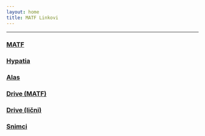 ```yaml
---
layout: home
title: MATF Linkovi
---
```


--- 

### [MATF](http://www.matf.bg.ac.rs)
### [Hypatia](https://hypatia.matf.bg.ac.rs:10333/StudInfo/scripts/studenti/index)
### [Alas](https://webmail.alas.matf.bg.ac.rs)
### [Drive (MATF)](https://drive.google.com/drive/folders/1YsWWL1yP12LuL-jUk0bjOKRkdDAITiCj)
### [Drive (lični)](https://drive.google.com/drive/u/0/folders/1zVVDYjevsbzj7UycDAA__aTbJwGC8___)
### [Snimci](https://snimci.drajv.org/)